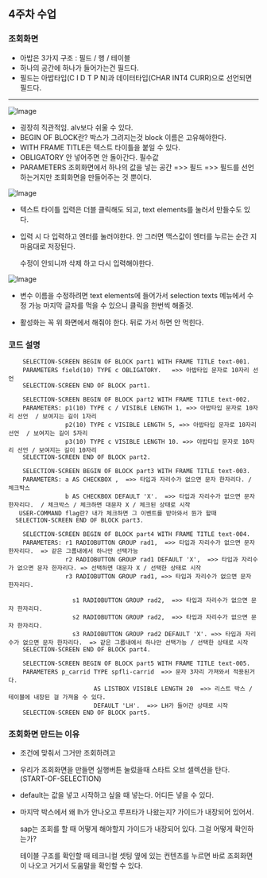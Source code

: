 ## 4주차 수업


### 조회화면

- 아밥은 3가지 구조 : 필드 / 행 / 테이블
- 하나의 공간에 하나가 들어가는건 필드다.
- 필드는 아밥타입(C I D T P N)과 데이터타입(CHAR INT4 CURR)으로 선언되면 필드다.

*****

![Image](https://github.com/user-attachments/assets/96237d48-c671-4a9e-b596-ec8d39f69e22)


- 굉장히 직관적임. alv보다 쉬울 수 있다.
- BEGIN OF BLOCK란? 박스가 그려지는것 block 이름은 고유해야한다.
- WITH FRAME TITLE은 텍스트 타이틀을 붙일 수 있다.
- OBLIGATORY 안 넣어주면 안 돌아간다. 필수값
- PARAMETERS 조회화면에서 하나의 값을 넣는 공간  =>> 필드 =>> 필드를 선언하는거지만 조회화면을 만들어주는 것 뿐이다.

![Image](https://github.com/user-attachments/assets/b8ece48f-8941-4010-8a1e-07c5e9849724)

- 텍스트 타이틀 입력은 더블 클릭해도 되고, text elements를 눌러서 만들수도 있다.
- 입력 시 다 입력하고 엔터를 눌러야한다. 안 그러면 맥스값이 엔터를 누르는 순간 지 마음대로 저장된다.
  
  수정이 안되니까 삭제 하고 다시 입력해야한다.

![Image](https://github.com/user-attachments/assets/ea482077-e84b-414c-9e36-8792f8c1c8ee)

- 변수 이름을 수정하려면 text elements에 들어가서 selection texts 메뉴에서 수정 가능
    마지막 글자를 먹을 수 있으니 클릭을 한번씩 해줄것.

- 활성화는 꼭 위 화면에서 해줘야 한다. 뒤로 가서 하면 안 먹힌다.

### 코드 설명
        SELECTION-SCREEN BEGIN OF BLOCK part1 WITH FRAME TITLE text-001.
        PARAMETERS field(10) TYPE c OBLIGATORY.   =>> 아밥타입 문자로 10자리 선언
        SELECTION-SCREEN END OF BLOCK part1.

        SELECTION-SCREEN BEGIN OF BLOCK part2 WITH FRAME TITLE text-002.
        PARAMETERS: p1(10) TYPE c / VISIBLE LENGTH 1, =>> 아밥타입 문자로 10자리 선언  / 보여지는 길이 1자리
                    p2(10) TYPE c VISIBLE LENGTH 5, =>> 아밥타입 문자로 10자리 선언  / 보여지는 길이 5자리
                    p3(10) TYPE c VISIBLE LENGTH 10. =>> 아밥타입 문자로 10자리 선언 / 보여지는 길이 10자리
        SELECTION-SCREEN END OF BLOCK part2.

        SELECTION-SCREEN BEGIN OF BLOCK part3 WITH FRAME TITLE text-003.
        PARAMETERS: a AS CHECKBOX ,  =>> 타입과 자리수가 없으면 문자 한자리다. / 체크박스
                    b AS CHECKBOX DEFAULT 'X'.  =>> 타입과 자리수가 없으면 문자 한자리다.  / 체크박스 / 체크하면 대문자 X / 체크된 상태로 시작
       USER-COMMAND flag란? 내가 체크하면 그 이벤트를 받아와서 뭔가 할때 
      SELECTION-SCREEN END OF BLOCK part3.

        SELECTION-SCREEN BEGIN OF BLOCK part4 WITH FRAME TITLE text-004.
        PARAMETERS: r1 RADIOBUTTON GROUP rad1,  =>> 타입과 자리수가 없으면 문자 한자리다.  => 같은 그룹내에서 하나만 선택가능
                    r2 RADIOBUTTON GROUP rad1 DEFAULT 'X',  =>> 타입과 자리수가 없으면 문자 한자리다. => 선택하면 대문자 X / 선택한 상태로 시작
                    r3 RADIOBUTTON GROUP rad1, =>> 타입과 자리수가 없으면 문자 한자리다. 

                      s1 RADIOBUTTON GROUP rad2,  =>> 타입과 자리수가 없으면 문자 한자리다. 
                      s2 RADIOBUTTON GROUP rad2,  =>> 타입과 자리수가 없으면 문자 한자리다. 
                      s3 RADIOBUTTON GROUP rad2 DEFAULT 'X'. =>> 타입과 자리수가 없으면 문자 한자리다.  => 같은 그룹내에서 하나만 선택가능 / 선택한 상태로 시작
        SELECTION-SCREEN END OF BLOCK part4.

        SELECTION-SCREEN BEGIN OF BLOCK part5 WITH FRAME TITLE text-005.
        PARAMETERS p_carrid TYPE spfli-carrid  =>> 문자 3자리 가져와서 적용된거다.
                            AS LISTBOX VISIBLE LENGTH 20  =>> 리스트 박스 / 테이블에 내장된 걸 가져올 수 있다.
                            DEFAULT 'LH'.  =>> LH가 들어간 상태로 시작
        SELECTION-SCREEN END OF BLOCK part5.


### 조회화면 만드는 이유

- 조건에 맞춰서 그거만 조회하려고
- 우리가 조회화면을 만들면 실행버튼 눌렀을때 스타트 오브 셀렉션을 탄다. (START-OF-SELECTION)
- default는 값을 넣고 시작하고 싶을 때 넣는다. 어디든 넣을 수 있다.
- 마지막 박스에서 왜 lh가 안나오고 루프타가 나왔는지? 가이드가 내장되어 있어서.

  sap는 조회를 할 때 어떻게 해야할지 가이드가 내장되어 있다. 그걸 어떻게 확인하는가?

  테이블 구조를 확인할 때 테크니컬 셋팅 옆에 있는 컨텐츠를 누르면 바로 조회화면이 나오고 거기서 도움말을 확인할 수 있다.

        
